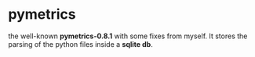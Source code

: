 # pymetrics
the well-known **pymetrics-0.8.1**  with some fixes from myself. 
It stores the parsing of the python files inside a **sqlite db**.
